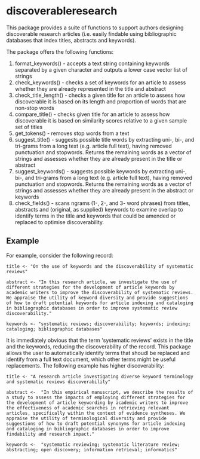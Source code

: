 # discoverableresearch

This package provides a suite of functions to support authors designing discoverable research articles (i.e. easily findable using bibliographic databases that index titles, abstracts and keywords).

The package offers the following functions:
1) format_keywords() - accepts a text string containing keywords separated by a given character and outputs a lower case vector list of strings
2) check_keywords() - checks a set of keywords for an article to assess whether they are already represented in the title and abstract
3) check_title_length() - checks a given title for an article to assess how discoverable it is based on its length and proportion of words that are non-stop words
4) compare_title() - checks given title for an article to assess how discoverable it is based on similarity scores relative to a given sample set of titles
5) get_tokens() - removes stop words from a text
6) suggest_title() - suggests possible title words by extracting uni-, bi-, and tri-grams from a long text (e.g. article full text), having removed punctuation and stopwords. Returns the remaining words as a vector of strings and assesses whether they are already present in the title or abstract
7) suggest_keywords() - suggests possible keywords by extracting uni-, bi-, and tri-grams from a long text (e.g. article full text), having removed punctuation and stopwords. Returns the remaining words as a vector of strings and assesses whether they are already present in the abstract or keywords
8) check_fields() - scans ngrams (1-, 2-, and 3- word phrases) from titles, abstracts and (original, as supplied) keywords to examine overlap to identify terms in the title and keywords that could be amended or replaced to optimise discoverability.


## Example
For example, consider the following record:


`title <- "On the use of keywords and the discoverability of systematic reviews"`

`abstract <- "In this research article, we investigate the use of different strategies for the development of article keywords by academic writers to improve the discoverability of systematic reviews. We appraise the utility of keyword diversity and provide suggestions of how to draft potential keywords for article indexing and cataloging in bibliographic databases in order to improve systematic review discoverability."`

`keywords <- "systematic reviews; discoverability; keywords; indexing; cataloging; bibliographic databases"`


It is immediately obvious that the term 'systematic reviews' exists in the title and the keywords, reducing the discoverability of the record. This package allows the user to automatically identify terms that shoudl be replaced and identify from a full text document, which other terms might be useful replacements. The following example has higher discoverability:


`title <- "A research article investigating diverse keyword terminology and systematic reviews discoverability"`

`abstract <-  "In this empirical manuscript, we describe the results of a study to assess the impacts of employing different strategies for the development of article keywording by academic writers to improve the effectiveness of academic searches in retrieving relevant articles, specifically within the context of evidence syntheses. We appraise the utility of terminological diversity and provide suggestions of how to draft potential synonyms for article indexing and cataloging in bibliographic databases in order to improve findability and research impact."`

`keywords <-  "systematic reviewing; systematic literature review; abstracting; open discovery; information retrieval; informatics"`
